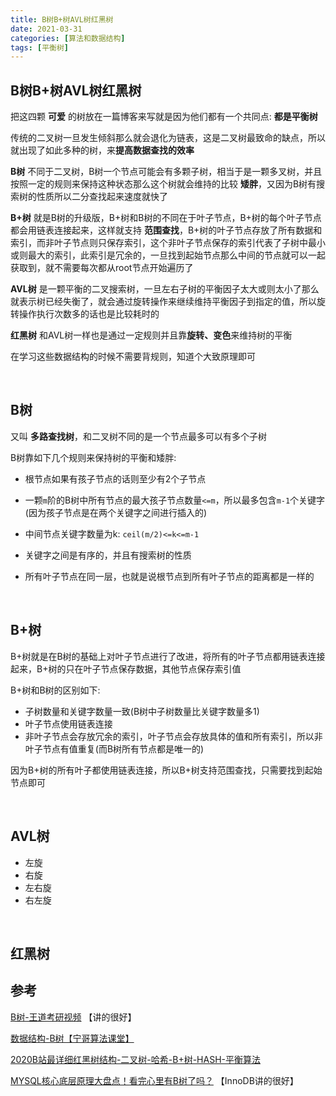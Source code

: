 ```yaml
---
title: B树B+树AVL树红黑树
date: 2021-03-31
categories: [算法和数据结构]
tags: [平衡树]  
---
```


## B树B+树AVL树红黑树

把这四颗 **可爱** 的树放在一篇博客来写就是因为他们都有一个共同点: **都是平衡树**

传统的二叉树一旦发生倾斜那么就会退化为链表，这是二叉树最致命的缺点，所以就出现了如此多种的树，来**提高数据查找的效率**

**B树** 不同于二叉树，B树一个节点可能会有多颗子树，相当于是一颗多叉树，并且按照一定的规则来保持这种状态那么这个树就会维持的比较 **矮胖**，又因为B树有搜索树的性质所以二分查找起来速度就快了

**B+树** 就是B树的升级版，B+树和B树的不同在于叶子节点，B+树的每个叶子节点都会用链表连接起来，这样就支持 **范围查找**，B+树的叶子节点存放了所有数据和索引，而非叶子节点则只保存索引，这个非叶子节点保存的索引代表了子树中最小或则最大的索引，此索引是冗余的，一旦找到起始节点那么中间的节点就可以一起获取到，就不需要每次都从root节点开始遍历了

**AVL树** 是一颗平衡的二叉搜索树，一旦左右子树的平衡因子太大或则太小了那么就表示树已经失衡了，就会通过旋转操作来继续维持平衡因子到指定的值，所以旋转操作执行次数多的话也是比较耗时的

**红黑树** 和AVL树一样也是通过一定规则并且靠**旋转、变色**来维持树的平衡

在学习这些数据结构的时候不需要背规则，知道个大致原理即可

​    

## B树

又叫 **多路查找树**，和二叉树不同的是一个节点最多可以有多个子树

B树靠如下几个规则来保持树的平衡和矮胖:

- 根节点如果有孩子节点的话则至少有2个子节点 

- 一颗`m`阶的B树中所有节点的最大孩子节点数量`<=m`，所以最多包含`m-1`个关键字(因为孩子节点是在两个关键字之间进行插入的)
- 中间节点关键字数量为k: `ceil(m/2)<=k<=m-1`
- 关键字之间是有序的，并且有搜索树的性质
- 所有叶子节点在同一层，也就是说根节点到所有叶子节点的距离都是一样的

​    

## B+树

B+树就是在B树的基础上对叶子节点进行了改进，将所有的叶子节点都用链表连接起来，B+树的只在叶子节点保存数据，其他节点保存索引值

B+树和B树的区别如下:

- 子树数量和关键字数量一致(B树中子树数量比关键字数量多1)
- 叶子节点使用链表连接
- 非叶子节点会存放冗余的索引，叶子节点会存放具体的值和所有索引，所以非叶子节点有值重复(而B树所有节点都是唯一的)

因为B+树的所有叶子都使用链表连接，所以B+树支持范围查找，只需要找到起始节点即可

​    

## AVL树

- 左旋
- 右旋
- 左右旋
- 右左旋

​    

## 红黑树



## 参考

[B树-王道考研视频](https://www.bilibili.com/video/BV1ot41127vG?from=search&seid=15234141822023272566) 【讲的很好】

[数据结构-B树【宁哥算法课堂】](https://www.bilibili.com/video/BV1et4y117wc?from=search&seid=11099985216412709865)

[2020B站最详细红黑树结构-二叉树-哈希-B+树-HASH-平衡算法](https://www.bilibili.com/video/BV1tE411f7tP?p=2)

[MYSQL核心底层原理大盘点！看完心里有B树了吗？](https://www.bilibili.com/video/BV14v411z7M2?p=1) 【InnoDB讲的很好】

